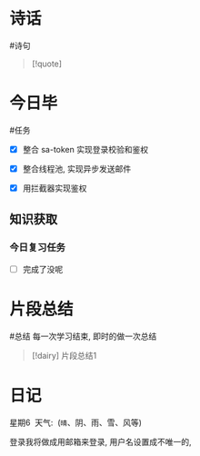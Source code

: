 # 诗话
#诗句 
> [!quote]

# 今日毕
#任务
- [x] 整合 sa-token 实现登录校验和鉴权
- [x] 整合线程池, 实现异步发送邮件
- [x] 用拦截器实现鉴权


## 知识获取


### 今日复习任务
- [ ] 完成了没呢

# 片段总结
#总结
	每一次学习结束, 即时的做一次总结

> [!dairy] 片段总结1

# 日记
星期6  天气:  (`晴`、阴、雨、雪、风等)

登录我将做成用邮箱来登录, 用户名设置成不唯一的, 